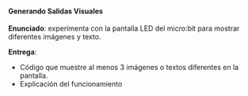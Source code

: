 #### Generando Salidas Visuales

**Enunciado**: experimenta con la pantalla LED del micro:bit para mostrar diferentes imágenes y texto.

**Entrega**: 

- Código que muestre al menos 3 imágenes o textos diferentes en la pantalla. 
- Explicación del funcionamiento

